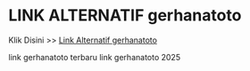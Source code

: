# LINK ALTERNATIF gerhanatoto

Klik Disini >> <a href="https://linksto.pages.dev/">Link Alternatif gerhanatoto </a>

link gerhanatoto terbaru
link gerhanatoto 2025